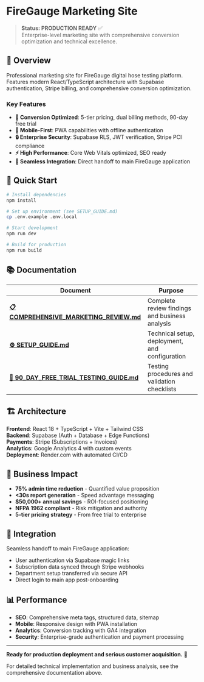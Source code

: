 # FireGauge Marketing Site

> **Status: PRODUCTION READY** ✅  
> Enterprise-level marketing site with comprehensive conversion optimization and technical excellence.

## 🎯 Overview

Professional marketing site for FireGauge digital hose testing platform. Features modern React/TypeScript architecture with Supabase authentication, Stripe billing, and comprehensive conversion optimization.

### Key Features
- **🎯 Conversion Optimized**: 5-tier pricing, dual billing methods, 90-day free trial
- **📱 Mobile-First**: PWA capabilities with offline authentication
- **🔒 Enterprise Security**: Supabase RLS, JWT verification, Stripe PCI compliance
- **⚡ High Performance**: Core Web Vitals optimized, SEO ready
- **🔄 Seamless Integration**: Direct handoff to main FireGauge application

## 🚀 Quick Start

```bash
# Install dependencies
npm install

# Set up environment (see SETUP_GUIDE.md)
cp .env.example .env.local

# Start development
npm run dev

# Build for production  
npm run build
```

## 📚 Documentation

| Document | Purpose |
|----------|---------|
| **[📋 COMPREHENSIVE_MARKETING_REVIEW.md](./COMPREHENSIVE_MARKETING_REVIEW.md)** | Complete review findings and business analysis |
| **[⚙️ SETUP_GUIDE.md](./SETUP_GUIDE.md)** | Technical setup, deployment, and configuration |
| **[🧪 90_DAY_FREE_TRIAL_TESTING_GUIDE.md](./90_DAY_FREE_TRIAL_TESTING_GUIDE.md)** | Testing procedures and validation checklists |

## 🏗️ Architecture

**Frontend**: React 18 + TypeScript + Vite + Tailwind CSS  
**Backend**: Supabase (Auth + Database + Edge Functions)  
**Payments**: Stripe (Subscriptions + Invoices)  
**Analytics**: Google Analytics 4 with custom events  
**Deployment**: Render.com with automated CI/CD  

## 🎯 Business Impact

- **75% admin time reduction** - Quantified value proposition
- **<30s report generation** - Speed advantage messaging  
- **$50,000+ annual savings** - ROI-focused positioning
- **NFPA 1962 compliant** - Risk mitigation and authority
- **5-tier pricing strategy** - From free trial to enterprise

## 🔗 Integration

Seamless handoff to main FireGauge application:
- User authentication via Supabase magic links
- Subscription data synced through Stripe webhooks  
- Department setup transferred via secure API
- Direct login to main app post-onboarding

## 📊 Performance

- **SEO**: Comprehensive meta tags, structured data, sitemap
- **Mobile**: Responsive design with PWA installation
- **Analytics**: Conversion tracking with GA4 integration
- **Security**: Enterprise-grade authentication and payment processing

---

**Ready for production deployment and serious customer acquisition.** 🚀

For detailed technical implementation and business analysis, see the comprehensive documentation above.